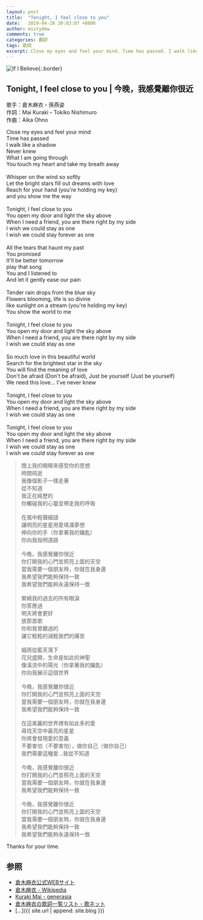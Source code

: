 ```yaml
---
layout: post
title:  "Tonight, I feel close to you"
date:   2019-04-28 20:03:07 +0800
author: mistydew
comments: true
categories: 翻訳
tags: 歌詞
excerpt: Close my eyes and feel your mind. Time has passed. I walk like a shadow. Never knew. What I am going through. You touch my heart and take my breath away.
---
```

![If I Believe](https://raw.githubusercontent.com/mistydew/cover/master/misc/If%20I%20Believe.jpg){:.border}

## Tonight, I feel close to you | 今晚，我感覺離你很近

歌手：倉木麻衣・孫燕姿<br>
作詞：Mai Kuraki・Tokiko Nishimuro<br>
作曲：Aika Ohno

<div class="lyric-original">
<p>
Close my eyes and feel your mind<br>
Time has passed<br>
I walk like a shadow<br>
Never knew<br>
What I am going through<br>
You touch my heart and take my breath away<br>
<br>
Whisper on the wind so softly<br>
Let the bright stars fill out dreams with love<br>
Reach for your hand (you're holding my key)<br>
and you show me the way<br>
<br>
Tonight, I feel close to you<br>
You open my door and light the sky above<br>
When I need a friend, you are there right by my side<br>
I wish we could stay as one<br>
I wish we could stay forever as one<br>
<br>
All the tears that haunt my past<br>
You promised<br>
It'll be better tomorrow<br>
play that song<br>
You and I listened to<br>
And let it gently ease our pain<br>
<br>
Tender rain drops from the blue sky<br>
Flowers blooming, life is so divine<br>
like sunlight on a stream (you're holding my key)<br>
You show the world to me<br>
<br>
Tonight, I feel close to you<br>
You open my door and light the sky above<br>
When I need a friend, you are there right by my side<br>
I wish we could stay as one<br>
<br>
So much love in this beautiful world<br>
Search for the brightest star in the sky<br>
You will find the meaning of love<br>
Don't be afraid (Don't be afraid), Just be yourself (Just be yourself)<br>
We need this love... I've never knew<br>
<br>
Tonight, I feel close to you<br>
You open my door and light the sky above<br>
When I need a friend, you are there right by my side<br>
I wish we could stay as one<br>
<br>
Tonight, I feel close to you<br>
You open my door and light the sky above<br>
When I need a friend, you are there right by my side<br>
I wish we could stay as one<br>
I wish we could stay forever as one
</p>
</div>

<div class="lyric-translation">
<blockquote>
閉上我的眼睛來感受你的思想<br>
時間飛逝<br>
我像個影子一樣走著<br>
從不知道<br>
我正在經歷的<br>
你觸碰我的心靈並帶走我的呼吸<br>
<br>
在風中輕聲細語<br>
讓明亮的星星用愛填滿夢想<br>
伸向你的手（你拿著我的鑰匙）<br>
你向我指明道路<br>
<br>
今晚，我感覺離你很近<br>
你打開我的心門並照亮上面的天空<br>
當我需要一個朋友時，你就在我身邊<br>
我希望我們能夠保持一致<br>
我希望我們能夠永遠保持一致<br>
<br>
縈繞我的過去的所有眼淚<br>
你答應過<br>
明天將會更好<br>
放那首歌<br>
你和我曾聽過的<br>
讓它輕輕的減輕我們的痛苦<br>
<br>
細雨從藍天落下<br>
花兒盛開，生命是如此的神聖<br>
像溪流中的陽光（你拿著我的鑰匙）<br>
你向我展示這個世界<br>
<br>
今晚，我感覺離你很近<br>
你打開我的心門並照亮上面的天空<br>
當我需要一個朋友時，你就在我身邊<br>
我希望我們能夠保持一致<br>
<br>
在這美麗的世界裡有如此多的愛<br>
尋找天空中最亮的星星<br>
你將會發現愛的意義<br>
不要害怕（不要害怕），做你自己（做你自己）<br>
我們需要這種愛...我從不知道<br>
<br>
今晚，我感覺離你很近<br>
你打開我的心門並照亮上面的天空<br>
當我需要一個朋友時，你就在我身邊<br>
我希望我們能夠保持一致<br>
<br>
今晚，我感覺離你很近<br>
你打開我的心門並照亮上面的天空<br>
當我需要一個朋友時，你就在我身邊<br>
我希望我們能夠保持一致<br>
我希望我們能夠永遠保持一致
</blockquote>
</div>

Thanks for your time.

## 参照
* [倉木麻衣公式WEBサイト](http://www.mai-kuraki.com)
* [倉木麻衣 - Wikipedia](https://ja.wikipedia.org/wiki/倉木麻衣)
* [Kuraki Mai - generasia](https://www.generasia.com/wiki/Kuraki_Mai)
* [倉木麻衣の歌詞一覧リスト - 歌ネット](https://www.uta-net.com/artist/3126)
* [...]({{ site.url | append: site.blog }})
